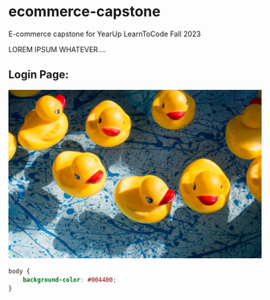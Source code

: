 # ecommerce-capstone
E-commerce capstone for YearUp LearnToCode Fall 2023

LOREM IPSUM WHATEVER....

## Login Page:
<img src="/images/jason-richard-VTvnoNBowZs-unsplash.jpg">


```css
body {
    background-color: #004400;
}
```